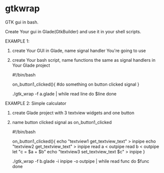 gtkwrap
=======

GTK gui in bash.

Create Your gui in Glade(GtkBuilder) and use it in your shell scripts.

EXAMPLE 1:

1) create Your GUI in Glade, name signal handler You're going to use

2) create Your bash script, name functions the same as signal handlers in Your Glade project

      #!/bin/bash
      
      on_button1_clicked(){
        #do something on button clicked signal
      }
      
      ./gtk_wrap -f a.glade | while read line
      do
        $line
      done
      
EXAMPLE 2:
Simple calculator

1) create Glade project with 3 textview widgets and one button

2) name button clicked signal as on_button1_clicked

     #!/bin/bash
     
     on_button1_clicked(){
        echo "textview1 get_textview_text" > inpipe
        echo "textview2 get_textview_text" > inpipe
        read a < outpipe
        read b < outpipe
        let "c = $a + $b"
        echo "textview3 set_textview_text $c" > inpipe
     }

     ./gtk_wrap -f b.glade -i inpipe -o outpipe | while read func
     do
        $func
     done
   
